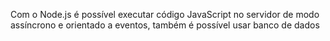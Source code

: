 Com o Node.js é possível executar código JavaScript no servidor de modo assíncrono e orientado a eventos, também é possível usar banco de dados